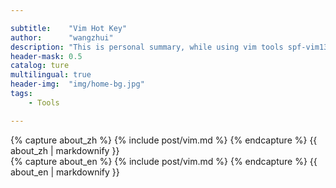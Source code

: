 ```yaml
---

subtitle:    "Vim Hot Key"
author:      "wangzhui"
description: "This is personal summary, while using vim tools spf-vim13 ..."
header-mask: 0.5
catalog: ture
multilingual: true
header-img:  "img/home-bg.jpg"
tags:
    - Tools

---
```



<!-- Chinese Version -->
<div class="zh post-container">
    {% capture about_zh %}
        {% include post/vim.md %}
    {% endcapture %}
    {{ about_zh | markdownify }}
</div>

<!-- English Version -->
<div class="en post-container">
    {% capture about_en %}
        {% include post/vim.md %}
    {% endcapture %}
    {{ about_en | markdownify }}
</div>
